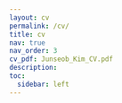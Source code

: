 ```yaml
---
layout: cv
permalink: /cv/
title: cv
nav: true
nav_order: 3
cv_pdf: Junseob_Kim_CV.pdf
description: 
toc:
  sidebar: left
---
```

